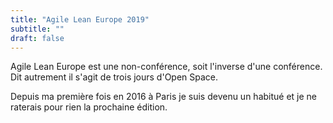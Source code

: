 ```yaml
---
title: "Agile Lean Europe 2019"
subtitle: ""
draft: false
---
```


Agile Lean Europe est une non-conférence, soit l'inverse d'une conférence. Dit autrement il s'agit de trois jours d'Open Space.

Depuis ma première fois en 2016 à Paris je suis devenu un habitué et je ne raterais pour rien la prochaine édition.
